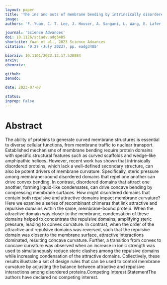 ```yaml
---
layout: paper
title: 'The ins and outs of membrane bending by intrinsically disordered proteins'
image: 
authors: 'F. Yuan, C. T. Lee, J. Houser, A. Sangani, L. Wang, E. Lafer, P. Rangamani<sup>$</sup>, and J. Stachowiak'

journal: 'Science Advances'
doi: 10.1126/sciadv.adg3485
shortcite: Yuan et al., 2023 Science Advances
citation: '9.27 (July 2023), pp. eadg3485'

biorxiv: 10.1101/2022.12.17.520884
arxiv: 
chemrxiv: 

github: 
zenodo: 

date: 2023-07-07

status: 
inprep: False
---
```


# Abstract

The ability of proteins to generate curved membrane structures is essential to diverse cellular functions, from membrane traffic to nuclear transport. Established mechanisms of membrane bending require protein domains with specific structural features such as curved scaffolds and wedge-like amphipathic helices. However, recent work has shown that intrinsically disordered proteins, which lack a well-defined secondary structure, can also be potent drivers of membrane curvature. Specifically, steric pressure among membrane-bound disordered domains that repel one another can drive convex bending. In contrast, disordered domains that attract one another, forming liquid-like condensates, can drive concave bending by compressing membrane surfaces. How might disordered domains that contain both repulsive and attractive domains impact membrane curvature? Here we examine a series of recombinant chimeras that link attractive and repulsive domains within the same, membrane-bound protein. When the attractive domain was closer to the membrane, condensation of these domains helped to concentrate the repulsive domains, amplifying steric pressure, leading to convex curvature. In contrast, when the order of the attractive and repulsive domains was reversed, such that the repulsive domain was closer to the membrane surface, attractive interactions dominated, resulting concave curvature. Further, a transition from convex to concave curvature was observed when an increase in ionic strength was used to simultaneously reduce steric clashes among the repulsive domains while increasing condensation of the attractive domains. Collectively, these results illustrate a set of design rules that can be used to control membrane curvature by adjusting the balance between attractive and repulsive interactions among disordered proteins.Competing Interest StatementThe authors have declared no competing interest.
